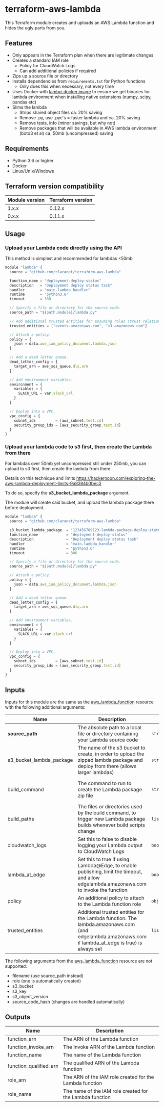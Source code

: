 # terraform-aws-lambda

This Terraform module creates and uploads an AWS Lambda function and hides the ugly parts from you.

## Features

* Only appears in the Terraform plan when there are legitimate changes
* Creates a standard IAM role
  * Policy for CloudWatch Logs
  * Can add additional policies if required
* Zips up a source file or directory
* Installs dependencies from `requirements.txt` for Python functions
  * Only does this when necessary, not every time
* Uses Docker with [lambci docker image](https://hub.docker.com/r/lambci/lambda/) to ensure we get binaries for lambda environment when installing native extensions (numpy, scipy, pandas etc)
* Slims the lambda
  * Strips shared object files ca. 20% saving
  * Remove .py, use .pyc's = faster lambda and ca. 20% saving
  * Remove tests, info (minor savings, but why not)
  * Remove packages that will be available in AWS lambda environment (boto3 et al) ca. 50mb (uncompressed) saving

## Requirements

* Python 3.6 or higher
* Docker
* Linux/Unix/Windows

## Terraform version compatibility

| Module version | Terraform version |
|----------------|-------------------|
| 1.x.x          | 0.12.x            |
| 0.x.x          | 0.11.x            |

## Usage

### Upload your Lambda code directly using the API

This method is simplest and recommended for lambdas <50mb

```js
module "lambda" {
  source = "github.com/claranet/terraform-aws-lambda"

  function_name = "deployment-deploy-status"
  description   = "Deployment deploy status task"
  handler       = "main.lambda_handler"
  runtime       = "python3.6"
  timeout       = 300

  // Specify a file or directory for the source code.
  source_path = "${path.module}/lambda.py"

  // Add additional trusted entities for assuming roles (trust relationships).
  trusted_entities = ["events.amazonaws.com", "s3.amazonaws.com"]

  // Attach a policy.
  policy = {
    json = data.aws_iam_policy_document.lambda.json
  }

  // Add a dead letter queue.
  dead_letter_config = {
    target_arn = aws_sqs_queue.dlq.arn
  }

  // Add environment variables.
  environment = {
    variables = {
      SLACK_URL = var.slack_url
    }
  }

  // Deploy into a VPC.
  vpc_config = {
    subnet_ids         = [aws_subnet.test.id]
    security_group_ids = [aws_security_group.test.id]
  }
}
```

### Upload your lambda code to s3 first, then create the Lambda from there

For lambdas over 50mb yet uncompressed still under 250mb, you can upload to s3 first, then create the lambda from there.

Details on this technique and limits https://hackernoon.com/exploring-the-aws-lambda-deployment-limits-9a8384b0bec3

To do so, specify the **s3_bucket_lambda_package** argument.

The module will create said bucket, and upload the lambda package there before deployment.

```js
module "lambda" {
  source = "github.com/claranet/terraform-aws-lambda"

  s3_bucket_lambda_package  = "123456789123-lambda-package-deploy-status"
  function_name             = "deployment-deploy-status"
  description               = "Deployment deploy status task"
  handler                   = "main.lambda_handler"
  runtime                   = "python3.6"
  timeout                   = 300

  // Specify a file or directory for the source code.
  source_path = "${path.module}/lambda.py"

  // Attach a policy.
  policy = {
    json = data.aws_iam_policy_document.lambda.json
  }

  // Add a dead letter queue.
  dead_letter_config = {
    target_arn = aws_sqs_queue.dlq.arn
  }

  // Add environment variables.
  environment = {
    variables = {
      SLACK_URL = var.slack_url
    }
  }

  // Deploy into a VPC.
  vpc_config = {
    subnet_ids         = [aws_subnet.test.id]
    security_group_ids = [aws_security_group.test.id]
  }
}
```


## Inputs

Inputs for this module are the same as the [aws_lambda_function](https://www.terraform.io/docs/providers/aws/r/lambda_function.html) resource with the following additional arguments:

| Name | Description | Type | Default | Required |
|------|-------------|------|---------|----------|
| **source\_path** | The absolute path to a local file or directory containing your Lambda source code | `string` | | yes |
| s3_bucket_lambda_package | The name of the s3 bucket to create, in order to upload the zipped lambda package and deploy from there (allows larger lambdas) | `string` | null | no |
| build\_command | The command to run to create the Lambda package zip file | `string` | `"python build.py '$filename' '$runtime' '$source'"` | no |
| build\_paths | The files or directories used by the build command, to trigger new Lambda package builds whenever build scripts change | `list(string)` | `["build.py"]` | no |
| cloudwatch\_logs | Set this to false to disable logging your Lambda output to CloudWatch Logs | `bool` | `true` | no |
| lambda\_at\_edge | Set this to true if using Lambda@Edge, to enable publishing, limit the timeout, and allow edgelambda.amazonaws.com to invoke the function | `bool` | `false` | no |
| policy | An additional policy to attach to the Lambda function role | `object({json=string})` | | no |
| trusted\_entities | Additional trusted entities for the Lambda function. The lambda.amazonaws.com (and edgelambda.amazonaws.com if lambda\_at\_edge is true) is always set  | `list(string)` | | no |

The following arguments from the [aws_lambda_function](https://www.terraform.io/docs/providers/aws/r/lambda_function.html) resource are not supported:

* filename (use source\_path instead)
* role (one is automatically created)
* s3_bucket
* s3_key
* s3_object_version
* source_code_hash (changes are handled automatically)

## Outputs

| Name | Description |
|------|-------------|
| function\_arn | The ARN of the Lambda function |
| function\_invoke\_arn | The Invoke ARN of the Lambda function |
| function\_name | The name of the Lambda function |
| function\_qualified\_arn | The qualified ARN of the Lambda function |
| role\_arn | The ARN of the IAM role created for the Lambda function |
| role\_name | The name of the IAM role created for the Lambda function |
